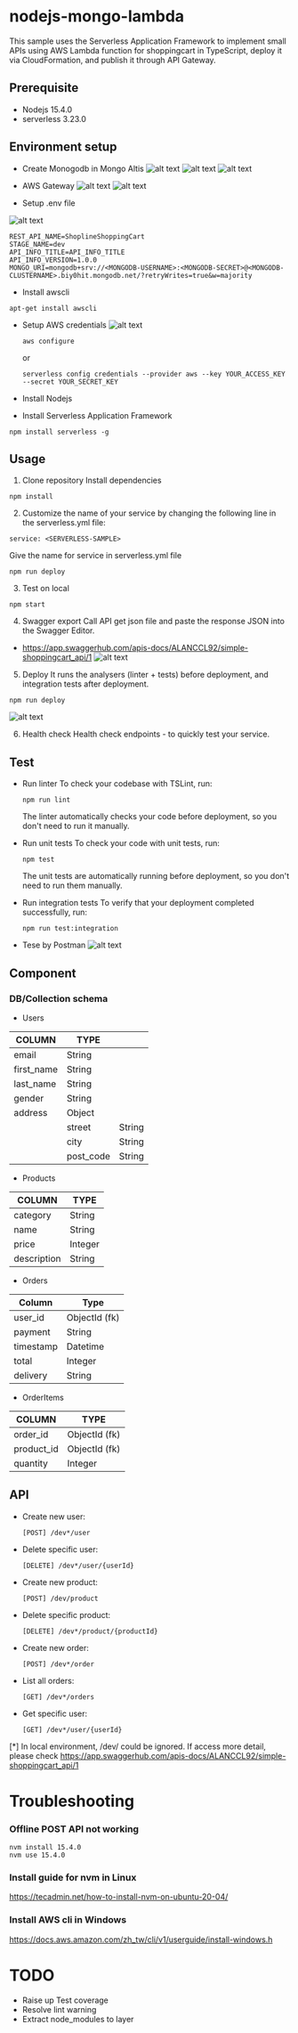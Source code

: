 # nodejs-mongo-lambda
This sample uses the Serverless Application Framework to implement small APIs using AWS Lambda function for shoppingcart  in TypeScript, deploy it via CloudFormation, and publish it through API Gateway.

## Prerequisite
- Nodejs 15.4.0
- serverless 3.23.0

## Environment setup
- Create Monogodb in Mongo Altis
![alt text](./img/mongodb_atlas_create_cluster.png "Title")
![alt text](./img/mongodb_atlas_network_access.png "Title")
![alt text](./img/mongodb_atlas_adduser.png "Title")



- AWS Gateway
![alt text](./img/api_gateway_0.png "Title")
![alt text](./img/api_gateway_1.png "Title")


- Setup .env file

![alt text](./img/mongodb_atlas_connect.png "Title")
```
REST_API_NAME=ShoplineShoppingCart
STAGE_NAME=dev
API_INFO_TITLE=API_INFO_TITLE
API_INFO_VERSION=1.0.0
MONGO_URI=mongodb+srv://<MONGODB-USERNAME>:<MONGODB-SECRET>@<MONGODB-CLUSTERNAME>.biy0hit.mongodb.net/?retryWrites=true&w=majority
```
- Install awscli
```
apt-get install awscli
```
- Setup AWS credentials
    ![alt text](./img/aws_iam.png "Title")
    ```
    aws configure
    ```
    or
    ```
    serverless config credentials --provider aws --key YOUR_ACCESS_KEY --secret YOUR_SECRET_KEY
    ```
- Install Nodejs

- Install Serverless Application Framework
```
npm install serverless -g
```


## Usage
1. Clone repository
  Install dependencies
  ```
  npm install
  ```

2. Customize the name of your service by changing the following line in the serverless.yml file:
  ```
  service: <SERVERLESS-SAMPLE>
  ```

  Give the name for service in serverless.yml file
  ```
  npm run deploy
  ```

3. Test on local
  ```
  npm start
  ```
4. Swagger export
  Call API get json file and paste the response JSON into the Swagger Editor.
  - https://app.swaggerhub.com/apis-docs/ALANCCL92/simple-shoppingcart_api/1
  ![alt text](./img/swaggerhub.png "Title")

5. Deploy
  It runs the analysers (linter + tests) before deployment, and integration tests after deployment.

  ```
  npm run deploy
  ```
  ![alt text](./img/cloudformation.png "Title")

6. Health check
  Health check endpoints - to quickly test your service.

## Test
- Run linter
  To check your codebase with TSLint, run:
  ```
  npm run lint
  ```
  The linter automatically checks your code before deployment, so you don't need to run it manually.

- Run unit tests
  To check your code with unit tests, run:

  ```
  npm test
  ```
  The unit tests are automatically running before deployment, so you don't need to run them manually.

- Run integration tests
  To verify that your deployment completed successfully, run:
  ```
  npm run test:integration
  ```
- Tese by Postman
  ![alt text](./img/postman.png "Title")

## Component
### DB/Collection schema

- Users

| COLUMN     | TYPE      |        |
|------------|-----------|--------|
| email      | String    |        |
| first_name | String    |        |
| last_name  | String    |        |
| gender     | String    |        |
| address    | Object    |        |
|            | street    | String |
|            | city      | String |
|            | post_code | String |

- Products

| COLUMN      | TYPE     |
|-------------|----------|
| category    | String   |
| name        | String   |
| price       | Integer  |
| description | String   |

- Orders

|Column       |Type         |
|-------------|-------------|
|user_id      |ObjectId (fk)|
|payment      |String       |
|timestamp    |Datetime     |
|total        |Integer      |
|delivery     |String       |

- OrderItems

| COLUMN     | TYPE         |
|------------|--------------|
| order_id   | ObjectId (fk)|
| product_id | ObjectId (fk)|
| quantity   | Integer      |

## API
- Create new user: 
  ```
  [POST] /dev*/user
  ```
- Delete specific user: 
  ```
  [DELETE] /dev*/user/{userId}
  ```
- Create new product: 
  ```
  [POST] /dev/product
  ```
- Delete specific product: 
  ```
  [DELETE] /dev*/product/{productId}
  ```
- Create new order: 
  ```
  [POST] /dev*/order
  ```
- List all orders: 
  ```
  [GET] /dev*/orders
  ```
- Get specific user: 
  ```
  [GET] /dev*/user/{userId}
  ```

[*] In local environment, /dev/ could be ignored.
If access more detail, please check https://app.swaggerhub.com/apis-docs/ALANCCL92/simple-shoppingcart_api/1

# Troubleshooting
### Offline POST API not working
```
nvm install 15.4.0
nvm use 15.4.0
```

### Install guide for nvm in Linux
https://tecadmin.net/how-to-install-nvm-on-ubuntu-20-04/

### Install AWS cli in Windows
https://docs.aws.amazon.com/zh_tw/cli/v1/userguide/install-windows.h

# TODO
- Raise up Test coverage
- Resolve lint warning
- Extract node_modules to layer